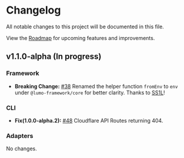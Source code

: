 # Changelog
All notable changes to this project will be documented in this file.

View the [Roadmap](https://github.com/orgs/lumo-framework/projects/1/views/2) for upcoming features and improvements.

## v1.1.0-alpha (In progress)

### Framework
- **Breaking Change:** [#38](https://github.com/lumo-framework/monorepo/issues/38) Renamed the helper function `fromEnv` to `env` under `@lumo-framework/core` for better clarity. Thanks to [SS1L](https://github.com/SS1L)!

### CLI
- **Fix(1.0.0-alpha.2):** [#48](https://github.com/lumo-framework/monorepo/issues/48) Cloudflare API Routes returning 404.

### Adapters
No changes.